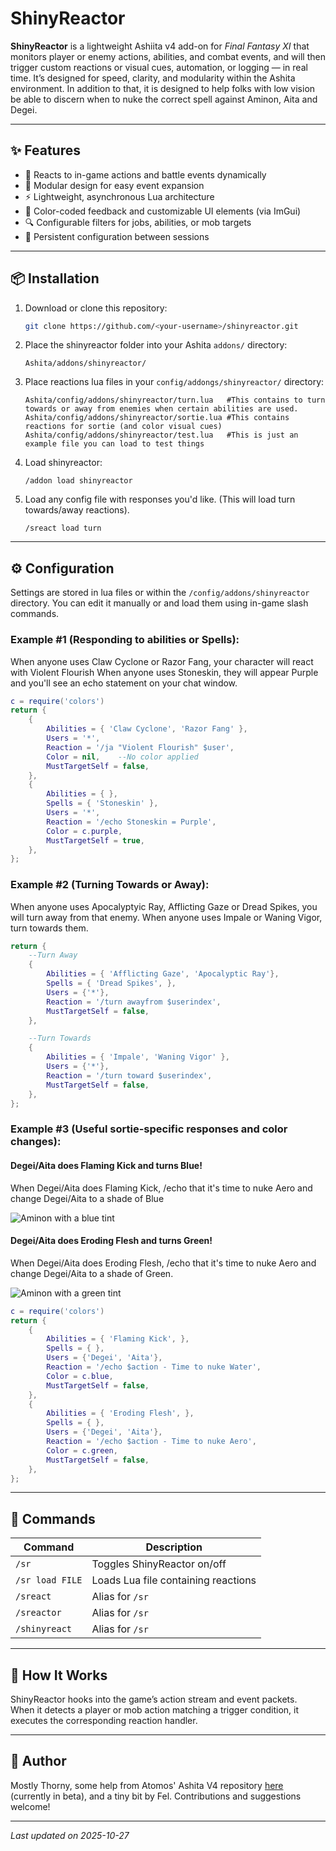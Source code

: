 # ShinyReactor

**ShinyReactor** is a lightweight Ashiita v4 add-on for *Final Fantasy XI* that monitors player or enemy actions, abilities, and combat events, and will then trigger custom reactions or visual cues, automation, or logging — in real time. It’s designed for speed, clarity, and modularity within the Ashita environment. In addition to that, it is designed to help folks with low vision be able to discern when to nuke the correct spell against Aminon, Aita and Degei.

---

## ✨ Features

- 🔁 Reacts to in-game actions and battle events dynamically  
- 🧩 Modular design for easy event expansion  
- ⚡ Lightweight, asynchronous Lua architecture  
- 🎨 Color-coded feedback and customizable UI elements (via ImGui)  
- 🔍 Configurable filters for jobs, abilities, or mob targets  
- 💾 Persistent configuration between sessions  

---

## 📦 Installation

1. Download or clone this repository:
   ```bash
   git clone https://github.com/<your-username>/shinyreactor.git
   ```
2. Place the shinyreactor folder into your Ashita `addons/` directory:
   ```
   Ashita/addons/shinyreactor/
   ```
3. Place reactions lua files in your `config/addongs/shinyreactor/` directory:
   ```
   Ashita/config/addons/shinyreactor/turn.lua	#This contains to turn towards or away from enemies when certain abilities are used.
   Ashita/config/addons/shinyreactor/sortie.lua	#This contains reactions for sortie (and color visual cues)
   Ashita/config/addons/shinyreactor/test.lua	#This is just an example file you can load to test things
   ```
4. Load shinyreactor:
   ```
   /addon load shinyreactor
   ```
5. Load any config file with responses you'd like. (This will load turn towards/away reactions).
   ```
   /sreact load turn
   ```

---

## ⚙️ Configuration

Settings are stored in lua files or within the `/config/addons/shinyreactor` directory.  You can edit it manually or and load them using in-game slash commands.

### Example #1 (Responding to abilities or Spells):
When anyone uses Claw Cyclone or Razor Fang, your character will react with  Violent Flourish
When anyone uses Stoneskin, they will appear Purple and you'll see an echo statement on your chat window. 
```lua
c = require('colors')
return {
    {
        Abilities = { 'Claw Cyclone', 'Razor Fang' },
        Users = '*',
        Reaction = '/ja "Violent Flourish" $user',
		Color = nil,	--No color applied
        MustTargetSelf = false,
    },
    {
        Abilities = { },
        Spells = { 'Stoneskin' },
        Users = '*',
        Reaction = '/echo Stoneskin = Purple',
		Color = c.purple,
        MustTargetSelf = true,
    },
};
```

### Example #2 (Turning Towards or Away):
When anyone uses Apocalyptyic Ray, Afflicting Gaze or Dread Spikes, you will turn away from that enemy.
When anyone uses Impale or Waning Vigor, turn towards them.
```lua
return {
	--Turn Away
    {
        Abilities = { 'Afflicting Gaze', 'Apocalyptic Ray'},
        Spells = { 'Dread Spikes', },
        Users = {'*'},
        Reaction = '/turn awayfrom $userindex',
        MustTargetSelf = false,
    },

	--Turn Towards
    {
        Abilities = { 'Impale', 'Waning Vigor' },
        Users = {'*'},
        Reaction = '/turn toward $userindex',
        MustTargetSelf = false,
    },
};
```

### Example #3 (Useful sortie-specific responses and color changes):

#### Degei/Aita does Flaming Kick and turns Blue!
When Degei/Aita does Flaming Kick, /echo that it's time to nuke Aero and change Degei/Aita to a shade of Blue

![Aminon with a blue tint](images/shinyreactor01.png)

#### Degei/Aita does Eroding Flesh and turns Green!
When Degei/Aita does Eroding Flesh, /echo that it's time to nuke Aero and change Degei/Aita to a shade of Green.

![Aminon with a green tint](images/shinyreactor02.png)

```lua
c = require('colors')
return {
    {
        Abilities = { 'Flaming Kick', },
        Spells = { },
        Users = {'Degei', 'Aita'},
        Reaction = '/echo $action - Time to nuke Water',
		Color = c.blue,
        MustTargetSelf = false,
    },
    {
        Abilities = { 'Eroding Flesh', },
        Spells = { },
        Users = {'Degei', 'Aita'},
        Reaction = '/echo $action - Time to nuke Aero',
		Color = c.green,
        MustTargetSelf = false,
    },
};
```


---

## 💬 Commands

| Command | Description |
|----------|-------------|
| `/sr` | Toggles ShinyReactor on/off |
| `/sr load FILE` | Loads Lua file containing reactions |
| `/sreact` | Alias for `/sr` |
| `/sreactor` | Alias for `/sr` |
| `/shinyreact` | Alias for `/sr` |


---

## 🧠 How It Works

ShinyReactor hooks into the game’s action stream and event packets.  
When it detects a player or mob action matching a trigger condition, it executes the corresponding reaction handler.

---

## 👤 Author

Mostly Thorny, some help from Atomos' Ashita V4 repository [here](https://pages.github.com/) (currently in beta), and a tiny bit by Fel.
Contributions and suggestions welcome!

---

*Last updated on 2025-10-27*
